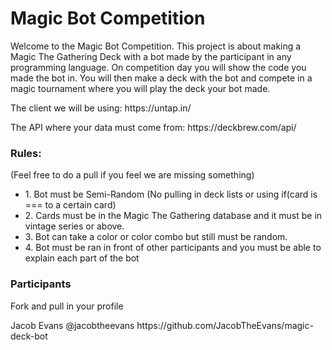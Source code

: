 # Magic Bot Competition
<p>Welcome to the Magic Bot Competition. This project is about making a Magic The Gathering Deck with a bot made by the participant in any programming language. On competition day you will show the code you made the bot in. You will then make a deck with the bot and compete in a magic tournament where you will play the deck your bot made.</p>

<p>The client we will be using: https://untap.in/</p>
<p>The API where your data must come from: https://deckbrew.com/api/</p>

<h3>Rules:</h3>
<p>(Feel free to do a pull if you feel we are missing something)</p>
<ul>
<li>1. Bot must be Semi-Random (No pulling in deck lists or using if(card is === to a certain card)</li>
<li>2. Cards must be in the Magic The Gathering database and it must be in vintage series or above.</li>
<li>3. Bot can take a color or color combo but still must be random.</li>
<li>4. Bot must be ran in front of other participants and you must be able to explain each part of the bot</li>
</ul>

<h3>Participants</h3>
<p>Fork and pull in your profile</p>
<p><name> <github username> <bot code repo></p>
<p>Jacob Evans @jacobtheevans https://github.com/JacobTheEvans/magic-deck-bot</p> 
